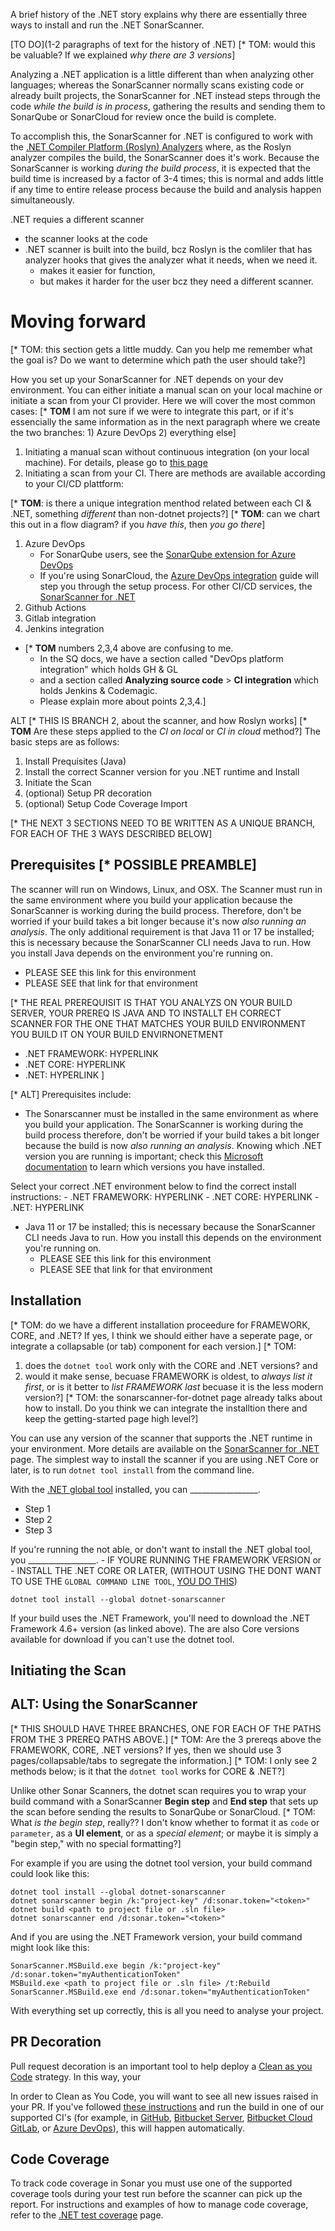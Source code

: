 A brief history of the .NET story explains why there are essentially three ways to install and run the .NET SonarScanner.

[TO DO](1-2 paragraphs of text for the history of .NET)
[* TOM: would this be valuable? If we explained *why there are 3 versions*]

Analyzing a .NET application is a little different than when analyzing other languages; whereas the SonarScanner normally scans existing code or already built projects, the SonarScanner for .NET instead steps through the code *while the build is in process*, gathering the results and sending them to SonarQube or SonarCloud for review once the build is complete.

 To accomplish this, the SonarScanner for .NET is configured to work with the [.NET Compiler Platform (Roslyn) Analyzers](https://learn.microsoft.com/en-us/visualstudio/code-quality/roslyn-analyzers-overview?view=vs-2022) where, as the Roslyn analyzer compiles the build, the SonarScanner does it's work. Because the SonarScanner is working *during the build process*, it is expected that the build time is increased by a factor of 3-4 times; this is normal and adds little if any time to entire release process because the build and analysis happen simultaneously. 

 .NET requies a different scanner
-  the scanner looks at the code
- .NET scanner is built into the build, bcz Roslyn is the comliler that has analyzer hooks that gives the analyzer what it needs, when we need it.
    - makes it easier for function,
    - but makes it harder for the user bcz they need a different scanner.

# Moving forward
[* TOM: this section gets a little muddy. Can you help me remember what the goal is? Do we want to determine which path the user should take?]

How you set up your SonarScanner for .NET depends on your dev environment. You can either initiate a manual scan on your local machine or initiate a scan from your CI provider. Here we will cover the most common cases:
    [* **TOM** I am not sure if we were to integrate this part, or if it's essencially the same information as in the next paragraph where we create the two branches: 1) Azure DevOps 2) everything else]

1. Initiating a manual scan without continuous integration (on your local machine). For details, please go to [this page](sonarscanner-for-dotnet.md)
1. Initiating a scan from your CI. There are methods are available according to your CI/CD plattform:

[* **TOM**: is there a unique integration menthod related between each CI & .NET, something *different* than non-dotnet projects?]
[* **TOM**: can we chart this out in a flow diagram? if you *have this*, then *you go there*]

  1. Azure DevOps 
      - For SonarQube users, see the [SonarQube extension for Azure DevOps](sonarqube-extension-for-azure-devops.md)
      - If you're using SonarCloud, the [Azure DevOps integration](azure-devops-integration.md) guide will step you through the setup process.
For other CI/CD services, the [SonarScanner for .NET](sonarscanner-for-dotnet.md)
  2. Github Actions 
  3. Gitlab integration 
  4. Jenkins integration
  - [* **TOM** numbers 2,3,4 above are confusing to me. 
       - In the SQ docs, we have a section called "DevOps platform integration" which holds GH & GL  
       - and a section called **Analyzing source code** > **CI integration** which holds Jenkins & Codemagic.
       - Please explain more about points 2,3,4.]


ALT
[* THIS IS BRANCH 2, about the scanner, and how Roslyn works]
[* **TOM** Are these steps applied to the *CI on local* or *CI in cloud* method?]
The basic steps are as follows:
1. Install Prequisites (Java)
2. Install the correct Scanner version for you .NET runtime and Install
3. Initiate the Scan
5. (optional) Setup PR decoration
6. (optional) Setup Code Coverage Import


[* THE NEXT 3 SECTIONS NEED TO BE WRITTEN AS A UNIQUE BRANCH, FOR EACH OF THE 3 WAYS DESCRIBED BELOW]

## Prerequisites [* POSSIBLE PREAMBLE]

The scanner will run on Windows, Linux, and OSX. The Scanner must run in the same environment where you build your application because the SonarScanner is working during the build process. Therefore, don't be worried if your build takes a bit longer because it's now *also running an analysis*. The only additional requirement is that Java 11 or 17 be installed; this is necessary because the SonarScanner CLI needs Java to run. How you install Java depends on the environment you're running on.

- PLEASE SEE this link for this environment
- PLEASE SEE that link for that environment

[* THE REAL PREREQUISIT IS THAT YOU ANALYZS ON YOUR BUILD SERVER, 
YOUR PREREQ IS JAVA AND TO INSTALLT EH CORRECT SCANNER FOR THE ONE THAT MATCHES YOUR BUILD ENVIRONMENT
YOU BUILD IT ON YOUR BUILD ENVIRNONETMENT
- .NET FRAMEWORK: HYPERLINK
- .NET CORE: HYPERLINK
- .NET: HYPERLINK
]

[* ALT]
Prerequisites include:
- The Sonarscanner must be installed in the same environment as where you build your application. The SonarScanner is working during the build process therefore, don't be worried if your build takes a bit longer because the build is now *also running an analysis*. Knowing which .NET version you are running is important; check this [Microsoft documentation](https://learn.microsoft.com/en-us/dotnet/framework/migration-guide/how-to-determine-which-versions-are-installed) to learn which versions you have installed. 

Select your correct .NET environment below to find the correct install instructions:
    - .NET FRAMEWORK: HYPERLINK
    - .NET CORE: HYPERLINK
    - .NET: HYPERLINK

- Java 11 or 17 be installed; this is necessary because the SonarScanner CLI needs Java to run. How you install this depends on the environment you're running on.
    - PLEASE SEE this link for this environment
    - PLEASE SEE that link for that environment


## Installation

[* TOM: do we have a different installation proceedure for FRAMEWORK, CORE, and .NET? If yes, I think we should either have a seperate page, or integrate a collapsable (or tab) component for each version.]
[* TOM: 
  1) does the `dotnet tool` work only with the CORE and .NET versions? and 
  2) would it make sense, becuase FRAMEWORK is oldest, to *always list it first*, or is it better to *list FRAMEWORK last* becuase it is the less modern version?]
[* TOM: the sonarscanner-for-dotnet page already talks about how to install. Do you think we can integrate the installtion there and keep the getting-started page high level?]

You can use any version of the scanner that supports the .NET runtime in your environment. More details are available on the [SonarScanner for .NET](sonarscanner-for-dotnet.md) page. The simplest way to install the scanner if you are using .NET Core or later, is to run `dotnet tool install` from the command line.

With the [.NET global tool](https://learn.microsoft.com/en-us/dotnet/core/tools/global-tools-how-to-use) installed, you can _________________.
- Step 1
- Step 2
- Step 3

If you're running the not able, or don't want to install the .NET global tool, you _________________.
    - IF YOURE RUNNING THE FRAMEWORK VERSION or 
    - INSTALL THE .NET CORE OR LATER, (WITHOUT USING THE DONT WANT TO USE THE `GLOBAL COMMAND LINE TOOL`, [YOU DO THIS](/sonarscanner-for-dotnet/###.NET-Core-global-tool.md))


```
dotnet tool install --global dotnet-sonarscanner
```

If your build uses the .NET Framework, you'll need to download the .NET Framework 4.6+ version (as linked above). The are also Core versions available for download if you can't use the dotnet tool. 

## Initiating the Scan 
## ALT: Using the SonarScanner
[* THIS SHOULD HAVE THREE BRANCHES, ONE FOR EACH OF THE PATHS FROM THE 3 PREREQ PATHS ABOVE.]
[* TOM: Are the 3 prereqs above the FRAMEWORK, CORE, .NET versions? If yes, then we should use 3 pages/collapsable/tabs to segregate the information.]
[* TOM: I only see 2 methods below; is it that the `dotnet tool` works for CORE & .NET?]

Unlike other Sonar Scanners, the dotnet scan requires you to wrap your build command with a SonarScanner **Begin step** and **End step** that sets up the scan before sending the results to SonarQube or SonarCloud.
[* TOM: What *is the begin step*, really?? I don't know whether to format it as `code` or `parameter`, as a **UI element**, or as a *special element*; or maybe it is simply a "begin step," with no special formatting?]

For example if you are using the dotnet tool version, your build command could look like this:
```
dotnet tool install --global dotnet-sonarscanner
dotnet sonarscanner begin /k:"project-key" /d:sonar.token="<token>"
dotnet build <path to project file or .sln file>
dotnet sonarscanner end /d:sonar.token="<token>"
```
And if you are using the .NET Framework version, your build command might look like this:
```
SonarScanner.MSBuild.exe begin /k:"project-key" /d:sonar.token="myAuthenticationToken"
MSBuild.exe <path to project file or .sln file> /t:Rebuild
SonarScanner.MSBuild.exe end /d:sonar.token="myAuthenticationToken"
```
With everything set up correctly, this is all you need to analyse your project.

## PR Decoration

Pull request decoration is an important tool to help deploy a [Clean as you Code](HYPERLINK) strategy. In this way, your 

In order to Clean as You Code, you will want to see all new issues raised in your PR. If you've followed [these instructions](azure-devops-integration.md) and run the build in one of our supported CI's (for example, in [GitHub](https://docs.sonarqube.org/latest/devops-platform-integration/github-integration/), [Bitbucket Server](https://docs.sonarqube.org/latest/devops-platform-integration/bitbucket-integration/bitbucket-server-integration/), [Bitbucket Cloud](https://docs.sonarqube.org/latest/devops-platform-integration/bitbucket-integration/bitbucket-cloud-integration/) [GitLab](https://docs.sonarqube.org/latest/devops-platform-integration/gitlab-integration/), or [Azure DevOps](azure-devops-integration.md)), this will happen automatically. 

## Code Coverage

To track code coverage in Sonar you must use one of the supported coverage tools during your test run before the scanner can pick up the report. For instructions and examples of how to manage code coverage, refer to the [.NET test coverage](dotnet-test-coverage.md) page.








